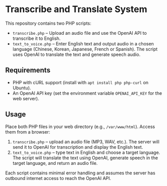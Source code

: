 # Transcribe and Translate System

This repository contains two PHP scripts:

- `transcribe.php` – Upload an audio file and use the OpenAI API to transcribe it to English.
- `text_to_voice.php` – Enter English text and output audio in a chosen language (Chinese, Korean, Japanese, French or Spanish). The script uses OpenAI to translate the text and generate speech audio.

## Requirements

- PHP with cURL support (install with `apt install php php-curl` on Ubuntu).
- An OpenAI API key (set the environment variable `OPENAI_API_KEY` for the web server).

## Usage

Place both PHP files in your web directory (e.g., `/var/www/html`). Access them from a browser:

1. `transcribe.php` – upload an audio file (MP3, WAV, etc.). The server will send it to OpenAI for transcription and display the English text.
2. `text_to_voice.php` – type text in English and choose a target language. The script will translate the text using OpenAI, generate speech in the target language, and return an audio file.

Each script contains minimal error handling and assumes the server has outbound internet access to reach the OpenAI API.
